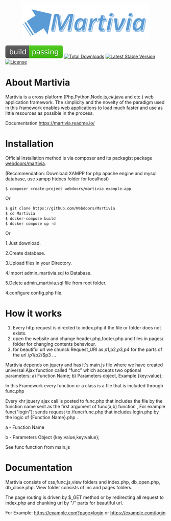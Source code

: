 <p align="center"><img src="https://raw.githubusercontent.com/Webdoors/Martivia/master/img/martivia.png" width="400"></p>

<p align="center">
	
<a href="https://webdoors.ge"><img src="https://raw.githubusercontent.com/Webdoors/Martivia/master/img/build.svg" alt="Build Status"></a>
<a href="https://packagist.org/packages/webdoors/martivia"><img src="https://img.shields.io/packagist/dt/webdoors/martivia" alt="Total Downloads"></a>
<a href="https://packagist.org/packages/webdoors/martivia"><img src="https://img.shields.io/packagist/v/webdoors/martivia" alt="Latest Stable Version"></a>
<a href="https://packagist.org/packages/webdoors/martivia"><img src="https://img.shields.io/packagist/l/webdoors/martivia" alt="License"></a>
</p>

# About Martivia

Martivia is a cross platform (Php,Python,Node.js,c#,java and etc.) web application framework. The simplicity and the novelty of the paradigm used in this framework enables web applications to load much faster and use as little resources as possible in the process.

Documentation https://martivia.readme.io/

Installation
============

Official installation method is via composer and its packagist package [webdoors/martivia](https://packagist.org/packages/webdoors/martivia).

(Recommendation: Download XAMPP for php apache engine and mysql database, use xampp htdocs folder for localhost)

```
$ composer create-project webdoors/martivia example-app
```
Or
```
$ git clone https://github.com/Webdoors/Martivia
$ cd Martivia
$ docker-compose build 
$ docker compose up -d 
```
Or

1.Just download.

2.Create database.

3.Upload files in your Directory.

4.Import admin_martivia.sql to Database. 

5.Delete admin_martivia.sql file from root folder.

4.configure config.php file.


# How it works

1. Every http request is directed to index.php if the file or folder does not exists.
2. open the website and change header.php,footer.php and files in pages/ folder for changing contents behaviour.
3. for beautiful url we chunck Request_URI as $p1,$p2,$p3,$p4 for the parts of the url /$p1/$p2/$p3 ...

Martivia depends on jquery and has it's main.js file where we have created universal Ajax function called "func" which accepts two optional parameters: a) Function Name; b) Parameters object, Example {key:value};

In this Framework every function or a class is a file that is included through func.php

Every xhr jquery ajax call is posted to func.php that includes the file by the function name sent as the first argument of func(a,b) function , For example func("login"); sends request to /func/func.php that includes login.php by the logic of {Function Name}.php . 

a - Function Name

b - Parameters Object {key:value,key:value};

See func function from main.js

# Documentation

Martivia consists of css,func,js,view folders and index.php, db_open.php, db_close.php. View folder consists of inc and pages folders.

The page routing is driven by $_GET method or by redirecting all request to index.php and chunking url by "/" parts for beautiful url.

For Example: https://example.com?page=login or https://example.com/login

